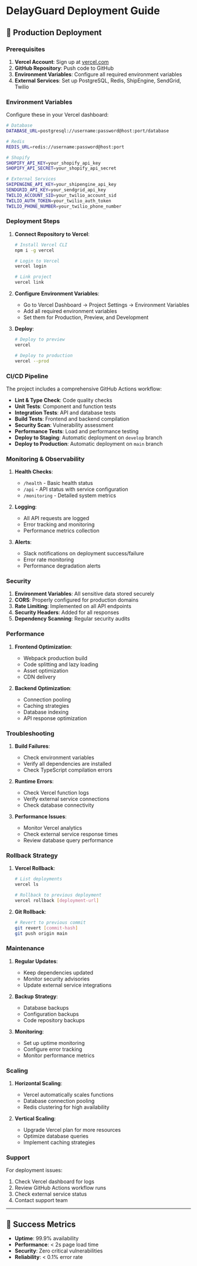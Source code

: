 # DelayGuard Deployment Guide

## 🚀 **Production Deployment**

### **Prerequisites**

1. **Vercel Account**: Sign up at [vercel.com](https://vercel.com)
2. **GitHub Repository**: Push code to GitHub
3. **Environment Variables**: Configure all required environment variables
4. **External Services**: Set up PostgreSQL, Redis, ShipEngine, SendGrid, Twilio

### **Environment Variables**

Configure these in your Vercel dashboard:

```bash
# Database
DATABASE_URL=postgresql://username:password@host:port/database

# Redis
REDIS_URL=redis://username:password@host:port

# Shopify
SHOPIFY_API_KEY=your_shopify_api_key
SHOPIFY_API_SECRET=your_shopify_api_secret

# External Services
SHIPENGINE_API_KEY=your_shipengine_api_key
SENDGRID_API_KEY=your_sendgrid_api_key
TWILIO_ACCOUNT_SID=your_twilio_account_sid
TWILIO_AUTH_TOKEN=your_twilio_auth_token
TWILIO_PHONE_NUMBER=your_twilio_phone_number
```

### **Deployment Steps**

1. **Connect Repository to Vercel**:
   ```bash
   # Install Vercel CLI
   npm i -g vercel
   
   # Login to Vercel
   vercel login
   
   # Link project
   vercel link
   ```

2. **Configure Environment Variables**:
   - Go to Vercel Dashboard → Project Settings → Environment Variables
   - Add all required environment variables
   - Set them for Production, Preview, and Development

3. **Deploy**:
   ```bash
   # Deploy to preview
   vercel
   
   # Deploy to production
   vercel --prod
   ```

### **CI/CD Pipeline**

The project includes a comprehensive GitHub Actions workflow:

- **Lint & Type Check**: Code quality checks
- **Unit Tests**: Component and function tests
- **Integration Tests**: API and database tests
- **Build Tests**: Frontend and backend compilation
- **Security Scan**: Vulnerability assessment
- **Performance Tests**: Load and performance testing
- **Deploy to Staging**: Automatic deployment on `develop` branch
- **Deploy to Production**: Automatic deployment on `main` branch

### **Monitoring & Observability**

1. **Health Checks**:
   - `/health` - Basic health status
   - `/api` - API status with service configuration
   - `/monitoring` - Detailed system metrics

2. **Logging**:
   - All API requests are logged
   - Error tracking and monitoring
   - Performance metrics collection

3. **Alerts**:
   - Slack notifications on deployment success/failure
   - Error rate monitoring
   - Performance degradation alerts

### **Security**

1. **Environment Variables**: All sensitive data stored securely
2. **CORS**: Properly configured for production domains
3. **Rate Limiting**: Implemented on all API endpoints
4. **Security Headers**: Added for all responses
5. **Dependency Scanning**: Regular security audits

### **Performance**

1. **Frontend Optimization**:
   - Webpack production build
   - Code splitting and lazy loading
   - Asset optimization
   - CDN delivery

2. **Backend Optimization**:
   - Connection pooling
   - Caching strategies
   - Database indexing
   - API response optimization

### **Troubleshooting**

1. **Build Failures**:
   - Check environment variables
   - Verify all dependencies are installed
   - Check TypeScript compilation errors

2. **Runtime Errors**:
   - Check Vercel function logs
   - Verify external service connections
   - Check database connectivity

3. **Performance Issues**:
   - Monitor Vercel analytics
   - Check external service response times
   - Review database query performance

### **Rollback Strategy**

1. **Vercel Rollback**:
   ```bash
   # List deployments
   vercel ls
   
   # Rollback to previous deployment
   vercel rollback [deployment-url]
   ```

2. **Git Rollback**:
   ```bash
   # Revert to previous commit
   git revert [commit-hash]
   git push origin main
   ```

### **Maintenance**

1. **Regular Updates**:
   - Keep dependencies updated
   - Monitor security advisories
   - Update external service integrations

2. **Backup Strategy**:
   - Database backups
   - Configuration backups
   - Code repository backups

3. **Monitoring**:
   - Set up uptime monitoring
   - Configure error tracking
   - Monitor performance metrics

### **Scaling**

1. **Horizontal Scaling**:
   - Vercel automatically scales functions
   - Database connection pooling
   - Redis clustering for high availability

2. **Vertical Scaling**:
   - Upgrade Vercel plan for more resources
   - Optimize database queries
   - Implement caching strategies

### **Support**

For deployment issues:
1. Check Vercel dashboard for logs
2. Review GitHub Actions workflow runs
3. Check external service status
4. Contact support team

---

## 🎯 **Success Metrics**

- **Uptime**: 99.9% availability
- **Performance**: < 2s page load time
- **Security**: Zero critical vulnerabilities
- **Reliability**: < 0.1% error rate